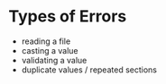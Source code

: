 # Types of Errors

- reading a file
- casting a value
- validating a value
- duplicate values / repeated sections